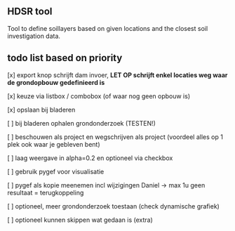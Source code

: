 ## HDSR tool

Tool to define soillayers based on given locations and the closest soil investigation data.

## todo list based on priority

[x] export knop schrijft dam invoer, **LET OP schrijft enkel locaties weg waar de grondopbouw gedefinieerd is**

[x] keuze via listbox / combobox (of waar nog geen opbouw is)

[x] opslaan bij bladeren

[ ] bij bladeren ophalen grondonderzoek (TESTEN!)

[ ] beschouwen als project en wegschrijven als project (voordeel alles op 1 plek ook waar je gebleven bent)

[ ] laag weergave in alpha=0.2 en optioneel via checkbox

[ ] gebruik pygef voor visualisatie

[ ] pygef als kopie meenemen incl wijzigingen Daniel -> max 1u geen resultaat = terugkoppeling

[ ] optioneel, meer grondonderzoek toestaan (check dynamische grafiek)

[ ] optioneel kunnen skippen wat gedaan is (extra)
